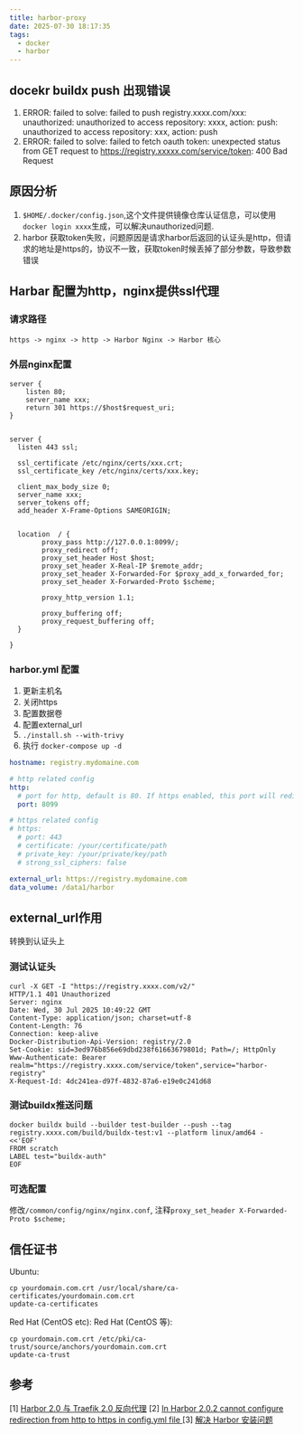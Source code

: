 ```yaml
---
title: harbor-proxy
date: 2025-07-30 18:17:35
tags:
  - docker
  - harbor
---
```

## docekr buildx push 出现错误
1. ERROR: failed to solve: failed to push registry.xxxx.com/xxx: unauthorized: unauthorized to access repository: xxxx, action: push: unauthorized to access repository: xxx, action: push
2. ERROR: failed to solve: failed to fetch oauth token: unexpected status from GET request to https://registry.xxxxx.com/service/token: 400 Bad Request

## 原因分析
1. `$HOME/.docker/config.json`,这个文件提供镜像仓库认证信息，可以使用`docker login xxxx`生成，可以解决unauthorized问题.
2. harbor 获取token失败，问题原因是请求harbor后返回的认证头是http，但请求的地址是https的，协议不一致，获取token时候丢掉了部分参数，导致参数错误

## Harbar 配置为http，nginx提供ssl代理

### 请求路径
`https -> nginx -> http -> Harbor Nginx -> Harbor 核心`

### 外层nginx配置
```shell
server {
    listen 80;
    server_name xxx;
    return 301 https://$host$request_uri;
}


server {
  listen 443 ssl;

  ssl_certificate /etc/nginx/certs/xxx.crt;
  ssl_certificate_key /etc/nginx/certs/xxx.key;

  client_max_body_size 0;
  server_name xxx;
  server_tokens off;
  add_header X-Frame-Options SAMEORIGIN;


  location  / {
        proxy_pass http://127.0.0.1:8099/;
        proxy_redirect off;
        proxy_set_header Host $host;
        proxy_set_header X-Real-IP $remote_addr;
        proxy_set_header X-Forwarded-For $proxy_add_x_forwarded_for;
        proxy_set_header X-Forwarded-Proto $scheme;

        proxy_http_version 1.1;

        proxy_buffering off;
        proxy_request_buffering off;
  }

}
```

### harbor.yml 配置
1. 更新主机名
2. 关闭https
3. 配置数据卷
4. 配置external_url
5. `./install.sh --with-trivy`
6. 执行 `docker-compose up -d`

```yaml
hostname: registry.mydomaine.com

# http related config
http:
  # port for http, default is 80. If https enabled, this port will redirect to https port
  port: 8099

# https related config
# https:
  # port: 443
  # certificate: /your/certificate/path
  # private_key: /your/private/key/path
  # strong_ssl_ciphers: false

external_url: https://registry.mydomaine.com
data_volume: /data1/harbor
```

## external_url作用
转换到认证头上
### 测试认证头
```shell
curl -X GET -I "https://registry.xxxx.com/v2/"
HTTP/1.1 401 Unauthorized
Server: nginx
Date: Wed, 30 Jul 2025 10:49:22 GMT
Content-Type: application/json; charset=utf-8
Content-Length: 76
Connection: keep-alive
Docker-Distribution-Api-Version: registry/2.0
Set-Cookie: sid=3ed976b856e69dbd238f61663679801d; Path=/; HttpOnly
Www-Authenticate: Bearer realm="https://registry.xxxx.com/service/token",service="harbor-registry"
X-Request-Id: 4dc241ea-d97f-4832-87a6-e19e0c241d68
```

### 测试buildx推送问题
```shell
docker buildx build --builder test-builder --push --tag registry.xxxx.com/build/buildx-test:v1 --platform linux/amd64 - <<'EOF'
FROM scratch
LABEL test="buildx-auth"
EOF
```

### 可选配置
修改`/common/config/nginx/nginx.conf`, 注释`proxy_set_header X-Forwarded-Proto $scheme;`


## 信任证书
Ubuntu:
```shell
cp yourdomain.com.crt /usr/local/share/ca-certificates/yourdomain.com.crt 
update-ca-certificates
```
Red Hat (CentOS etc):
Red Hat (CentOS 等):
```shell
cp yourdomain.com.crt /etc/pki/ca-trust/source/anchors/yourdomain.com.crt
update-ca-trust
```

## 参考
[1] [Harbor 2.0 与 Traefik 2.0 反向代理](https://medium.com/@jodywan/cloud-native-devops-08-harbor-2-0-with-traefik-2-0-reverse-proxy-5acbba95534a)
[2] [In Harbor 2.0.2 cannot configure redirection from http to https in config.yml file ](https://github.com/goharbor/harbor/issues/12959)
[3] [解决 Harbor 安装问题](https://goharbor.io/docs/2.13.0/install-config/troubleshoot-installation/)
